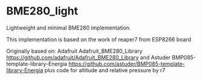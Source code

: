 # BME280_light

Lightweight and minimal BME280 implementation.

This implementation is based on the work of reaper7 from ESP8266 board

Originally based on:
Adafruit Adafruit_BME280_Library https://github.com/adafruit/Adafruit_BME280_Library and Astuder BMP085-template-library-Energia https://github.com/astuder/BMP085-template-library-Energia plus code for altitude and relative pressure by r7

